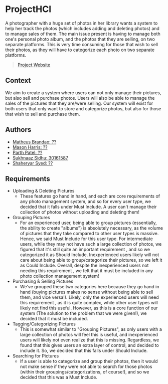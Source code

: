 # ProjectHCI

A photographer with a huge set of photos in her library wants a system to help her track the photos (which includes adding and deleting photos) and to manage sales of them. The main issue present is having to manage both one's personal photo album, and the photos that they are selling, on two separate platforms. This is very time consuming for those that wish to sell their photos, as they will have to categorize each photo on two separate platforms. 
> [Project Website](https://sukh-lgtm.github.io/ProjectHCI/)


## Context
We aim to create a system where users can not only manage their pictures, but also sell and purchase photos. Users will also be able to manage the sales of the pictures that they are/were selling. Our system will exist for both users that only want to store and categorize photos, but also for those that wish to sell and purchase them.


## Authors
- [Matheus Brandao: ??](https://github.com/duckrobin)
- [Mason Harris: ??](https://github.com/MasonHarris)
- [Parth Patel: ??](https://github.com/ParthPatel100)
- [Sukhnaaz Sidhu: 30161587](https://github.com/sukh-lgtm)
- [Shaheryar Syed: ??](https://github.com/shaheryar99)

## Requirements
* Uploading & Deleting Pictures
  * These features go hand in hand, and each are core requirements of any photo management system, and so for every user type, we decided that it falls under Must Include. A user can't manage their collection of photos without uploading and deleting them!
* Grouping Pictures
  * For an experienced user, being able to group pictures (essentially, the ability to create "albums") is absolutely necessary, as the volume of pictures that they take compared to other user types is massive. Hence, we said Must Include for this user type. For intermediate users, while they may not have such a large collection of photos, we figured that it's still quite an important requirement , and so we categorized it as Should Include. Inexperienced users likely will not care about being able to group/categorize their pictures, so we left it as Could Include. Overall, despite the inexperienced users not needing this requirement , we felt that it must be included in any photo collection management system!
* Purchasing & Selling Pictures
  * We've grouped these two categories here because they go hand in hand (buying pictures makes no sense without being able to sell them, and vice versa!). Likely, only the experienced users will need this requirement , as it is quite complex, while other user types will likely not find this useful. However, as this is a core function of our system (The solution to the problem that we were given!), we decided that it must be included.
* Tagging/Categorizing Pictures
  * This is somewhat similar to "Grouping Pictures", as only users with a large collection of photos will feel this is useful, and inexperienced users will likely not even realize that this is missing. Regardless, we found that this gives users an extra layer of control, and decided to include it. So, we decided that this falls under Should Include.
* Searching for Pictures
  * If a user is able to categorize and group their photos, then it would not make sense if they were not able to search for those photos (within their groupings/categorizations, of course!), and so we decided that this was a Must Include.
